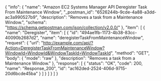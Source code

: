 {
  "info": {
    "name": "Amazon EC2 Systems Manager API Deregister Task From Maintenance Window",
    "_postman_id": "6526244b-9cde-4a88-a3dd-ac3a990527b9",
    "description": "Removes a task from a Maintenance Window.",
    "schema": "https://schema.getpostman.com/json/collection/v2.0.0/"
  },
  "item": [
    {
      "name": "Deregister",
      "item": [
        {
          "id": "494ae1fb-1173-4b38-83cc-40090b2687d2",
          "name": "deregisterTaskFromMaintenanceWindow",
          "request": {
            "url": "http://example.com/api/?Action=DeregisterTaskFromMaintenanceWindow?WindowId=WindowId&WindowTaskId=WindowTaskId",
            "method": "GET",
            "body": {
              "mode": "raw"
            },
            "description": "Removes a task from a Maintenance Window."
          },
          "response": [
            {
              "status": "OK",
              "code": 200,
              "name": "Response_200",
              "id": "ac162ded-2524-406d-9715-20d6bcde45ba"
            }
          ]
        }
      ]
    }
  ]
}